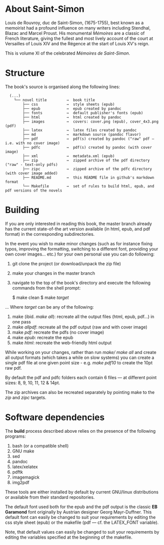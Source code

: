 # About Saint-Simon

Louis de Rouvroy, duc de Saint-Simon, (1675-1755), best known as a memoirist had a profound influence on many writers including Stendhal, Blazac and Marcel Proust.  His monumental *Mémoires* are a classic of French literature, giving the fullest and most lively account of the court at Versailles of Louis XIV and the Régence at the start of Louis XV's reign.

This is volume XI of the celebrated  *Mémoires de Saint-Simon*.

# Structure 

  The book's source is organised along the following lines:

      (...)
        └── novel title         →  book title
            ├── css             →  style sheets (epub)
            ├── epub            →  epub created by pandoc
            ├── fonts           →  default publisher's fonts (epub)
            ├── html            →  html created by pandoc
            ├── images          →  covers: cover.png (epub), cover_4x3.png (pdf) 
            ├── latex           →  latex files created by pandoc
            ├── md              →  markdown source (pandoc flavor)
            ├── pdf             →  pdf(s) created by pandoc ("raw" pdf — i.e. with no cover image)
            ├── pdfc            →  pdf(s) created by pandoc (with cover image)
            ├── xml             →  metadata.xml (epub)
            ├── zip             →  zipped archive of the pdf directory ("raw" - text-only pdfs)
            ├── zipc            →  zipped archive of the pdfc directory (with cover image added)
            ├── README.md       →  this README file in github's markdown format
            └── Makefile        →  set of rules to build html, epub, and pdf versions of the novels

# Building

  If you are only interested in reading this book, the master branch already has the current state-of-the art version available (in html, epub, and pdf format) in the corresponding subdirectories.

  In the event you wish to make minor changes (such as for instance fixing typos, improving the formatting, switching to a different font, providing your own cover images... etc.) for your own personal use you can do following:

  1. git clone the project (or download/unpack the zip file)
  2. make your changes in the master branch
  3. navigate to the top of the book's directory and execute the following commands from the shell prompt:

     $ make clean
     $ make *target*

  ... Where *target* can be any of the following:

  1. make (ibid. *make all*): recreate all the output files (html, epub, pdf...) in one pass
  2. make *allpdf*: recreate all the pdf output (raw and with cover image)
  3. make *pdf*: recreate the pdfs (no cover image)
  4. make *epub*: recreate the epub
  5. make *html*: recreate the web-friendly html output

  While working on your changes, rather than run *make/ make all* and create all output formats (which takes a while on slow systems) you can create a single pdf file at one given point size - e.g. *make pdf10* to create the 10pt raw pdf.

  By default the pdf and pdfc folders each contain 6 files — at different point sizes: 8, 9, 10, 11, 12 & 14pt.

  The zip archives can also be recreated separately by pointing make to the *zip* and *zipc* targets.

# Software dependencies

  The **build** process described above relies on the presence of the following programs:

  1. bash (or a compatible shell)
  2. GNU make
  3. sed
  4. pandoc
  5. latex/xelatex
  6. pdftk
  7. imagemagick
  8. img2pdf

  These tools are either installed by default by current GNU/linux distributions or available from their standard repositories.

  The default font used both for the epub and the pdf output is the classic **EB Garamond** font originally by Austrian designer Georg Mayr-Duffner. This default font can easily be changed to suit your requirements by editing the css style sheet (epub) or the makefile (pdf — cf. the LATEX_FONT variable).
  
  Note, that default values can easily be changed to suit your requirements by editing the variables specified at the beginning of the makefile.
